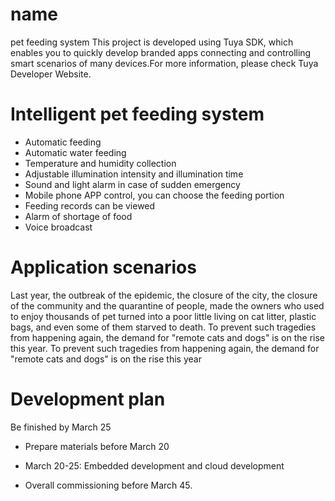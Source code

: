 # name
pet feeding system
This project is developed using Tuya SDK, which enables you to quickly develop branded apps connecting and controlling smart scenarios of many devices.For more information, please check Tuya Developer Website.

Intelligent pet feeding system
================================
*  Automatic feeding
*  Automatic water feeding
*  Temperature and humidity collection
*  Adjustable illumination intensity and illumination time
*  Sound and light alarm in case of sudden emergency
*  Mobile phone APP control, you can choose the feeding portion
*  Feeding records can be viewed
*  Alarm of shortage of food
*  Voice broadcast

Application scenarios
================================
Last year, the outbreak of the epidemic, the closure of the city, the closure of the community and the quarantine of people, made the owners who used to enjoy thousands of pet turned into a poor little living on cat litter, plastic bags, and even some of them starved to death.
To prevent such tragedies from happening again, the demand for "remote cats and dogs" is on the rise this year.
To prevent such tragedies from happening again, the demand for "remote cats and dogs" is on the rise this year

Development plan
================================
Be finished by March 25

*  Prepare materials before March 20

*  March 20-25: Embedded development and cloud development

*  Overall commissioning before March 45.
